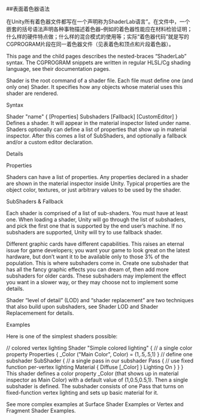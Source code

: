 ##表面着色器语法

在Unity所有着色器文件都写在一个声明称为ShaderLab语言”。在文件中，一个嵌套的括号语法声明各种事物描述着色器–例如的着色器性能应在材料检验证明；什么样的硬件特点做；什么样的混合模式的使用等；实际“着色器代码”就是写的CGPROGRAM片段在同一着色器文件（见表着色和顶点和片段着色器）。

This page and the child pages describes the nested-braces “ShaderLab” syntax. The CGPROGRAM snippets are written in regular HLSL/Cg shading language, see their documentation pages.

Shader is the root command of a shader file. Each file must define one (and only one) Shader. It specifies how any objects whose material uses this shader are rendered.

Syntax

Shader "name" { [Properties] Subshaders [Fallback] [CustomEditor] }
Defines a shader. It will appear in the material inspector listed under name. Shaders optionally can define a list of properties that show up in material inspector. After this comes a list of SubShaders, and optionally a fallback and/or a custom editor declaration.

Details

Properties

Shaders can have a list of properties. Any properties declared in a shader are shown in the material inspector inside Unity. Typical properties are the object color, textures, or just arbitrary values to be used by the shader.

SubShaders & Fallback

Each shader is comprised of a list of sub-shaders. You must have at least one. When loading a shader, Unity will go through the list of subshaders, and pick the first one that is supported by the end user’s machine. If no subshaders are supported, Unity will try to use fallback shader.

Different graphic cards have different capabilities. This raises an eternal issue for game developers; you want your game to look great on the latest hardware, but don’t want it to be available only to those 3% of the population. This is where subshaders come in. Create one subshader that has all the fancy graphic effects you can dream of, then add more subshaders for older cards. These subshaders may implement the effect you want in a slower way, or they may choose not to implement some details.

Shader “level of detail” (LOD) and “shader replacement” are two techniques that also build upon subshaders, see Shader LOD and Shader Replacemement for details.

Examples

Here is one of the simplest shaders possible:

// colored vertex lighting
Shader "Simple colored lighting"
{
    // a single color property
    Properties {
        _Color ("Main Color", Color) = (1,.5,.5,1)
    }
    // define one subshader
    SubShader
    {
        // a single pass in our subshader
        Pass
        {
            // use fixed function per-vertex lighting
            Material
            {
                Diffuse [_Color]
            }
            Lighting On
        }
    }
}
This shader defines a color property _Color (that shows up in material inspector as Main Color) with a default value of (1,0.5,0.5,1). Then a single subshader is defined. The subshader consists of one Pass that turns on fixed-function vertex lighting and sets up basic material for it.

See more complex examples at Surface Shader Examples or Vertex and Fragment Shader Examples.